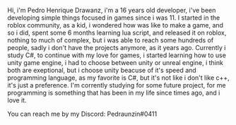 Hi, i'm Pedro Henrique Drawanz, i'm a 16 years old developer, i've been developing simple things focused in games since i was 11.
I started in the roblox community, as a kid, i wondered how was like to make a game, and so i did, spent some 6 months learning lua script, and released it on roblox,
nothing to much of complex, but i was able to reach some hundreds of people, sadly i don't have the projects anymore, as it years ago. 
Currently i study C#, to continue with my love for games, i started learning how to use unity game engine, i had to choose between unity or unreal engine, i think both are exeptional,
but i choose unity beacuse of it's speed and programming language, as my favorite is C#, but it's not like i don't like c++, it's just a preference.
I'm corrently studying for some future project, for me programming is something that has been in my life since times ago, and i love it.

You can reach me by my Discord: Pedraunzin#0411
